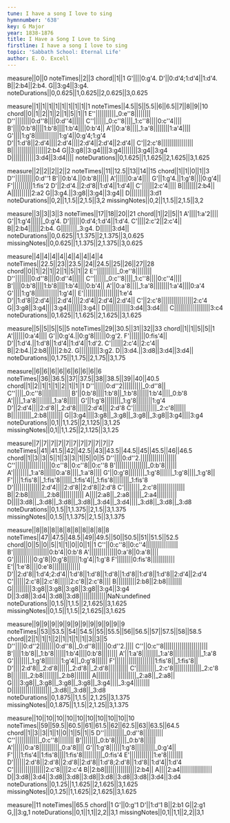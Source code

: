 ```yaml
---
tune: I have a song I love to sing
hymnnumber: '638'
key: G Major
year: 1838-1876
title: I Have a Song I Love to Sing
firstline: I have a song I love to sing
topic: 'Sabbath School: Eternal Life'
author: E. O. Excell
---
```

measure||0||0
noteTimes||2||3
chord||1||1
G'||||0:g'4.
D'||0:d'4;1:d'4||1:d'4.
B||2:b4||2:b4.
G||3:g4||3:g4.
noteDurations||0,0.625||1,0.625||2,0.625||3,0.625

measure||1||1||1||1||1||1||1||1||1
noteTimes||4.5||5||5.5||6||6.5||7||8||9||10
chord||0||1||2||1||2||1||5||1||1
E''||||||||||_0:e''8||||||||
D''||||||||0:d''8||||0:d''4||||||
C''||||||_0:c''8||||_1:c''8||||0:c''4||||
B'||||0:b'8||||1:b'8||||1:b'4||||0:b'4||
A'||0:a'8||||_1:a'8||||||||1:a'4||||
G'||||1:g'8||||||||||||1:g'4||0:g'4;1:g'4
D'||1:d'8||2:d'4||||2:d'4||||2:d'4||2:d'4||2:d'4||
C'||2:c'8||||||||||||||||
B||||||||||||||||||2:b4
G||3:g8||3:g4||||3:g4||||||||3:g4||3:g4
D||||||||||||3:d4||3:d4||||
noteDurations||0,1.625||1,1.625||2,1.625||3,1.625

measure||2||2||2||2||2
noteTimes||11||12.5||13||14||15
chord||1||1||0||1||3
D''||||||||||0:d''1
B'||0:b'4.||0:b'8||||||
A'||||||0:a'4||||
G'||1:g'4.||1:g'8||||0:g'4||
F'||||||||||1:fis'2
D'||2:d'4.||2:d'8||1:d'4||1:d'4||
C'||||||2:c'4||||
B||||||||2:b4||
A||||||||||2:a2
G||3:g4.||3:g8||3:g4||3:g4||
D||||||||||3:d1
noteDurations||0,2||1,1.5||2,1.5||3,2
missingNotes||0,2||1,1.5||2,1.5||3,2

measure||3||3||3||3
noteTimes||17||18||20||21
chord||1||2||5||1
A'||||1:a'2||||
G'||1:g'4||||||_0:g'4.
D'||||||0:d'4;1:d'4||1:d'4.
C'||||2:c'2||2:c'4||
B||2:b4||||||2:b4.
G||||||||_3:g4.
D||||||3:d4||
noteDurations||0,0.625||1,1.375||2,1.375||3,0.625
missingNotes||0,0.625||1,1.375||2,1.375||3,0.625

measure||4||4||4||4||4||4||4||4||4
noteTimes||22.5||23||23.5||24||24.5||25||26||27||28
chord||0||1||2||1||2||1||5||1||2
E''||||||||||_0:e''8||||||||
D''||||||||0:d''8||||0:d''4||||||
C''||||||_0:c''8||||_1:c''8||||0:c''4||||
B'||||0:b'8||||1:b'8||||1:b'4||||0:b'4||
A'||0:a'8||||_1:a'8||||||||1:a'4||||0:a'4
G'||||1:g'8||||||||||||1:g'4||
E'||||||||||||||||||1:e'4
D'||1:d'8||2:d'4||||2:d'4||||2:d'4||2:d'4||2:d'4||
C'||2:c'8||||||||||||||||2:c'4
G||3:g8||3:g4||||3:g4||||||||3:g4||
D||||||||||||3:d4||3:d4||||
C||||||||||||||||||3:c4
noteDurations||0,1.625||1,1.625||2,1.625||3,1.625

measure||5||5||5||5||5
noteTimes||29||30.5||31||32||33
chord||1||1||5||5||1
A'||||||0:a'4||||
G'||0:g'4.||0:g'8||||||0:g'2.
F'||||||||0:fis'4||
D'||1:d'4.||1:d'8||1:d'4||1:d'4||1:d'2.
C'||||||2:c'4||2:c'4||
B||2:b4.||2:b8||||||2:b2.
G||||||||||3:g2.
D||3:d4.||3:d8||3:d4||3:d4||
noteDurations||0,1.75||1,1.75||2,1.75||3,1.75

measure||6||6||6||6||6||6||6||6||6
noteTimes||36||36.5||37||37.5||38||38.5||39||40||40.5
chord||1||2||1||1||1||2||1||1||1
D''||||||0:d''2||||||||||_0:d''8||
C''||||_0:c''8||||||||||||||
B'||0:b'8||||1:b'8||_1:b'8||||||1:b'4||||_0:b'8
A'||||_1:a'8||||||||_1:a'8||||||
G'||1:g'8||||||||_1:g'8||||||||1:g'4
D'||2:d'4||||2:d'8||_2:d'8||||||2:d'4||||2:d'8
C'||||||||||||_2:c'8||||||
B||||||||||_2:b8||||||||
G||3:g4||||3:g8||_3:g8||_3:g8||_3:g8||3:g4||||3:g4
noteDurations||0,1||1,1.25||2,1.125||3,1.25
missingNotes||0,1||1,1.25||2,1.125||3,1.25

measure||7||7||7||7||7||7||7||7||7||7||7
noteTimes||41||41.5||42||42.5||43||43.5||44.5||45||45.5||46||46.5
chord||1||3||3||5||1||3||3||1||5||0||5
D''||||0:d''2.||||||||||||||||||
C''||||||||||||||||||0:c''8||0:c''8||0:c''8
B'||||||||||||||||_0:b'8||||||
A'||||||||_1:a'8||||||0:a'8||||_1:a'8||||
G'||0:g'8||||||||_1:g'8||||||_1:g'8||||_1:g'8||
F'||||1:fis'8||_1:fis'8||||||_1:fis'4||_1:fis'8||||||||_1:fis'8
D'||||||||||||||2:d'4||||2:d'8||2:d'8||2:d'8
C'||||||||_2:c'8||||||||||||||
B||2:b8||||||||_2:b8||||||||||||
A||||2:a8||_2:a8||||||_2:a4||||||||||
D||||3:d8||_3:d8||_3:d8||_3:d8||_3:d4||_3:d4||||_3:d8||_3:d8||_3:d8
noteDurations||0,1.5||1,1.375||2,1.5||3,1.375
missingNotes||0,1.5||1,1.375||2,1.5||3,1.375

measure||8||8||8||8||8||8||8||8||8||8
noteTimes||47||47.5||48.5||49||49.5||50||50.5||51||51.5||52.5
chord||0||5||0||5||1||1||0||0||1||1
C''||0:c''8||0:c''4||||||||||||||||
B'||||||||||||||||||0:b'4||0:b'8
A'||||||||||||||0:a'8||0:a'8||||
G'||||||||||0:g'8||0:g'8||||||1:g'4||1:g'8
F'||||||||0:fis'8||||||||||||
E'||1:e'8||||0:e'8||||||||||||||
D'||2:d'8||1:d'4;2:d'4||1:d'8||1:d'8||1:d'8||1:d'8||1:d'8||1:d'8||2:d'4||2:d'4
C'||||||2:c'8||2:c'8||||||2:c'8||2:c'8||||
B||||||||||2:b8||2:b8||||||||
G||||||||||3:g8||3:g8||3:g8||3:g8||3:g4||3:g4
D||3:d8||3:d4||3:d8||3:d8||||||||||||||NaN:undefined
noteDurations||0,1.5||1,1.5||2,1.625||3,1.625
missingNotes||0,1.5||1,1.5||2,1.625||3,1.625

measure||9||9||9||9||9||9||9||9||9||9||9||9
noteTimes||53||53.5||54||54.5||55||55.5||56||56.5||57||57.5||58||58.5
chord||2||1||1||1||2||1||1||1||1||3||3||5
D''||||0:d''2||||||||0:d''8||_0:d''8||||||0:d''2.||||
C''||0:c''8||||||||||||||||||||||
B'||||1:b'8||_1:b'8||||||1:b'4||||0:b'8||||||||
A'||1:a'8||||||||_1:a'8||||||||||||||_1:a'8
G'||||||||_1:g'8||||||||1:g'4||_0:g'8||||||
F'||||||||||||||||||||1:fis'8||_1:fis'8||
D'||||2:d'8||_2:d'8||||||_2:d'8||_2:d'8||||||||||
C'||||||||||_2:c'8||||||||||||||_2:c'8
B||||||||_2:b8||||||||_2:b8||||||||
A||||||||||||||||||||_2:a8||_2:a8||
G||||3:g8||_3:g8||_3:g8||_3:g8||_3:g4||||_3:g4||||||||
D||||||||||||||||||||_3:d8||_3:d8||_3:d8
noteDurations||0,1.875||1,1.5||2,1.25||3,1.375
missingNotes||0,1.875||1,1.5||2,1.25||3,1.375

measure||10||10||10||10||10||10||10||10||10||10
noteTimes||59||59.5||60.5||61||61.5||62||62.5||63||63.5||64.5
chord||1||3||3||1||1||0||1||5||1||5
D''||||||||||_0:d''8||||||||||
C''||||||||||||_0:c''8||||||||
B'||||||||_0:b'8||||||_0:b'8||||||
A'||||||0:a'8||||||||||_0:a'8||||
G'||1:g'8||||||1:g'8||||||||||_0:g'4||
F'||||1:fis'4||1:fis'8||||1:fis'8||||||||||_0:fis'4
E'||||||||||||1:e'8||||||||
D'||||||2:d'8||2:d'8||2:d'8||2:d'8||1:d'8;2:d'8||1:d'8||1:d'4||1:d'4
C'||||||||||||||||2:c'8||||2:c'4
B||2:b8||||||||||||||||2:b4||
A||||2:a4||||||||||||||||
D||3:d8||3:d4||3:d8||3:d8||3:d8||3:d8||3:d8||3:d8||3:d4||3:d4
noteDurations||0,1.25||1,1.625||2,1.625||3,1.625
missingNotes||0,1.25||1,1.625||2,1.625||3,1.625

measure||11
noteTimes||65.5
chord||1
G'||0:g'1
D'||1:d'1
B||2:b1
G||2:g1
G,||3:g,1
noteDurations||0,1||1,1||2,2||3,1
missingNotes||0,1||1,1||2,2||3,1

